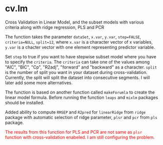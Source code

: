 # cv.lm
Cross Validation in Linear Model, and the subset models with various criteria along with ridge regression, PLS and PCR

The function takes the parameter `dataSet`, `x.var`, `y.var`, `step=FALSE`, `criteria=NULL`, `split=12`, where `x.var` is a character vector of x variables, `y.var` is a chacter vector with one element representing predictor variable.

Set `step` to true if you want to have stepwise subset model where you have to specify the `criteria`. The `criteria` can take one of the values among "AIC", "BIC", "Cp", "R2adj", "forward" and  "backward" as a character. `split` is the number of split you want in your dataset during cross-validation. Currently, the split will split the dataset into consecutive segments. I will later add some more alternatives.

The function is based on another function called `makeForumla` to create the linear model formula. Before running the function `leaps` and `mixlm` packages should be installed.

Added ability to compute `RMSEP` and `R2pred` for `linearRidge` from `ridge` package with automatic selection of ridge parameter, `plsr` and `pcr` from `pls` package.

<span style="color:red">The results from this function for PLS and PCR are not same as `plsr` function with cross-validation enabeled. I am still configuring the problem.</span>